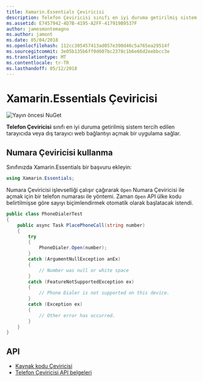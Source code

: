 ```yaml
---
title: Xamarin.Essentials Çeviricisi
description: Telefon Çeviricisi sınıfı en iyi duruma getirilmiş sistem tercih edilen tarayıcıda veya dış tarayıcı web bağlantıyı açmak bir uygulama sağlar.
ms.assetid: E7457942-4D7B-4195-A2FF-417919B9537F
author: jamesmontemagno
ms.author: jamont
ms.date: 05/04/2018
ms.openlocfilehash: 112cc305457413ad057e390d46c5a765ea29514f
ms.sourcegitcommit: 3e05b135b6ff0d607bc2378c1b6e66d2eebbcc3e
ms.translationtype: MT
ms.contentlocale: tr-TR
ms.lasthandoff: 05/12/2018
---
```

# <a name="xamarinessentials-phone-dialer"></a>Xamarin.Essentials Çeviricisi

![Yayın öncesi NuGet](~/media/shared/pre-release.png)

**Telefon Çeviricisi** sınıfı en iyi duruma getirilmiş sistem tercih edilen tarayıcıda veya dış tarayıcı web bağlantıyı açmak bir uygulama sağlar.

## <a name="using-phone-dialer"></a>Numara Çeviricisi kullanma

Sınıfınızda Xamarin.Essentials bir başvuru ekleyin:

```csharp
using Xamarin.Essentials;
```

Numara Çeviricisi işlevselliği çalışır çağırarak `Open` Numara Çeviricisi ile açmak için bir telefon numarası ile yöntemi. Zaman `Open` API ülke kodu belirtilmişse göre sayıyı biçimlendirmek otomatik olarak başlatacak istendi.

```csharp
public class PhoneDialerTest
{
    public async Task PlacePhoneCall(string number)
    {
        try
        {
            PhoneDialer.Open(number);
        }
        catch (ArgumentNullException anEx)
        {
            // Number was null or white space
        }
        catch (FeatureNotSupportedException ex)
        {
            // Phone Dialer is not supported on this device.
        }
        catch (Exception ex)
        {
            // Other error has occurred.
        }
    }
}
```

## <a name="api"></a>API

- [Kaynak kodu Çeviricisi](https://github.com/xamarin/Essentials/tree/master/Xamarin.Essentials/PhoneDialer)
- [Telefon Çeviricisi API belgeleri](xref:Xamarin.Essentials.PhoneDialer)
